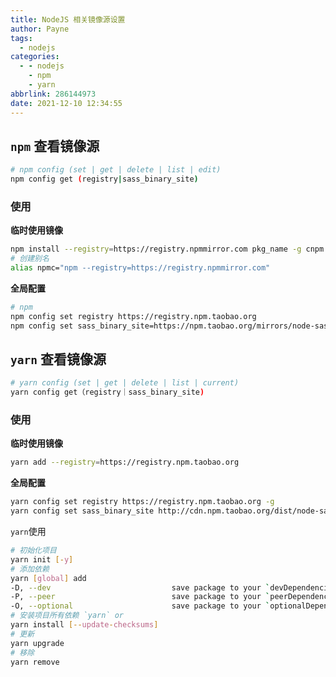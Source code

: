 ```yaml
---
title: NodeJS 相关镜像源设置
author: Payne
tags:
  - nodejs
categories:
  - - nodejs
    - npm
    - yarn
abbrlink: 286144973
date: 2021-12-10 12:34:55
---
```


## `npm` 查看镜像源

```bash
# npm config (set | get | delete | list | edit)
npm config get (registry|sass_binary_site)
```

### 使用

**临时使用镜像**

```bash
npm install --registry=https://registry.npmmirror.com pkg_name -g cnpm
# 创建别名
alias npmc="npm --registry=https://registry.npmmirror.com"
```

**全局配置**

```bash
# npm
npm config set registry https://registry.npm.taobao.org
npm config set sass_binary_site=https://npm.taobao.org/mirrors/node-sass/phantomjs_cdn
```



## `yarn` 查看镜像源

```bash
# yarn config (set | get | delete | list | current)
yarn config get（registry｜sass_binary_site)
```

### 使用

**临时使用镜像**

```bash
yarn add --registry=https://registry.npm.taobao.org
```

**全局配置**

```bash
yarn config set registry https://registry.npm.taobao.org -g
yarn config set sass_binary_site http://cdn.npm.taobao.org/dist/node-sass -g
```



`yarn`使用

```bash
# 初始化项目
yarn init [-y]
# 添加依赖
yarn [global] add 
-D, --dev                           save package to your `devDependencies`(开发依赖)
-P, --peer                          save package to your `peerDependencies`(对等依赖)
-O, --optional                      save package to your `optionalDependencies`(可选依赖)
# 安装项目所有依赖 `yarn` or 
yarn install [--update-checksums]
# 更新
yarn upgrade
# 移除
yarn remove
```

